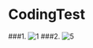 # CodingTest
###1. 
![1](https://user-images.githubusercontent.com/64389409/101043796-08a6aa80-35c2-11eb-8102-72b61d78ac6c.PNG)
###2.
![5](https://user-images.githubusercontent.com/64389409/101043798-09d7d780-35c2-11eb-987a-1e0d88b0d344.PNG)
